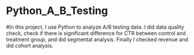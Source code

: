 # Python_A_B_Testing
#In this project, I use Python to analyze A/B testing data. I did data quality check, 
check if there is significant difference for CTR between control and treatment group, and did segmental analysis.
Finally I checked revenue and did cohort analysis.
